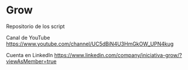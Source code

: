 # Grow
Repositorio de los script 

Canal de YouTube
https://www.youtube.com/channel/UC5dBiN4U3HmGkOW_UPN4kug

Cuenta en LinkedIn
https://www.linkedin.com/company/iniciativa-grow/?viewAsMember=true
